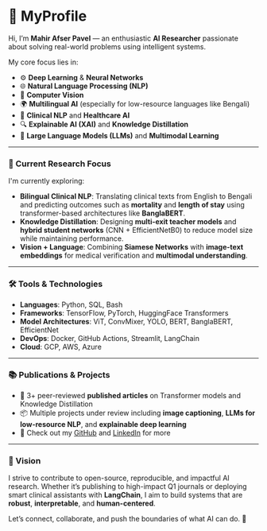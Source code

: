# 💼 MyProfile

Hi, I’m **Mahir Afser Pavel** — an enthusiastic **AI Researcher** passionate about solving real-world problems using intelligent systems.

My core focus lies in:

- ⚙️ **Deep Learning** & **Neural Networks**
- 🌐 **Natural Language Processing (NLP)**
- 🧠 **Computer Vision**
- 🌍 **Multilingual AI** (especially for low-resource languages like Bengali)
- 🏥 **Clinical NLP** and **Healthcare AI**
- 🔍 **Explainable AI (XAI)** and **Knowledge Distillation**
- 🧪 **Large Language Models (LLMs)** and **Multimodal Learning**

---

### 🧬 Current Research Focus

I'm currently exploring:

- **Bilingual Clinical NLP**: Translating clinical texts from English to Bengali and predicting outcomes such as **mortality** and **length of stay** using transformer-based architectures like **BanglaBERT**.
- **Knowledge Distillation**: Designing **multi-exit teacher models** and **hybrid student networks** (CNN + EfficientNetB0) to reduce model size while maintaining performance.
- **Vision + Language**: Combining **Siamese Networks** with **image-text embeddings** for medical verification and **multimodal understanding**.

---

### 🛠️ Tools & Technologies

- **Languages**: Python, SQL, Bash
- **Frameworks**: TensorFlow, PyTorch, HuggingFace Transformers
- **Model Architectures**: ViT, ConvMixer, YOLO, BERT, BanglaBERT, EfficientNet
- **DevOps**: Docker, GitHub Actions, Streamlit, LangChain
- **Cloud**: GCP, AWS, Azure

---

### 📚 Publications & Projects

- 🧾 3+ peer-reviewed **published articles** on Transformer models and Knowledge Distillation
- 📦 Multiple projects under review including **image captioning**, **LLMs for low-resource NLP**, and **explainable deep learning**
- 🔗 Check out my [GitHub](https://github.com/codewith-pavel) and [LinkedIn](https://www.linkedin.com/in/mahirafserpavel) for more

---

### 🎯 Vision

I strive to contribute to open-source, reproducible, and impactful AI research. Whether it’s publishing to high-impact Q1 journals or deploying smart clinical assistants with **LangChain**, I aim to build systems that are **robust**, **interpretable**, and **human-centered**.

Let’s connect, collaborate, and push the boundaries of what AI can do. 🚀
